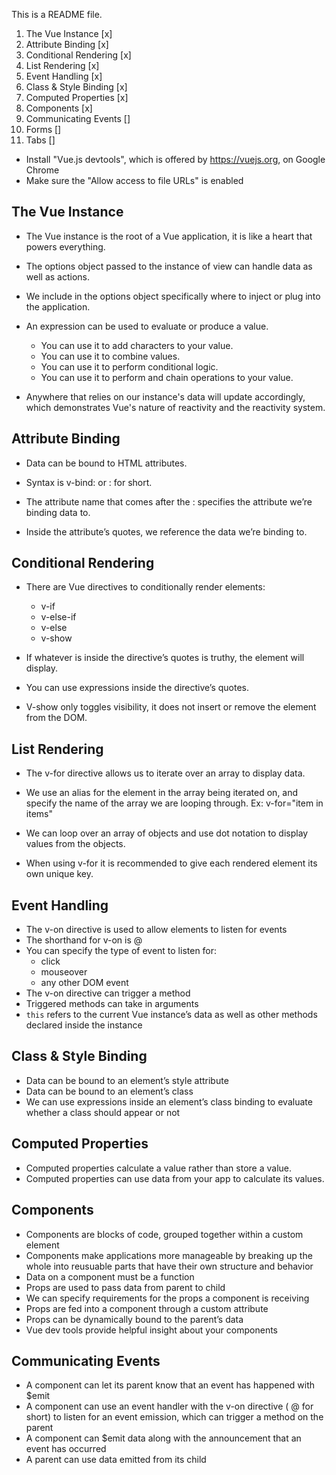 This is a README file.

1. The Vue Instance [x]
2. Attribute Binding [x]
3. Conditional Rendering [x]
4. List Rendering [x]
5. Event Handling [x]
6. Class & Style Binding [x]
7. Computed Properties [x]
8. Components [x]
9. Communicating Events []
10. Forms []
11. Tabs []

- Install "Vue.js devtools", which is offered by https://vuejs.org, on Google Chrome
- Make sure the "Allow access to file URLs" is enabled

## The Vue Instance

- The Vue instance is the root of a Vue application, it is like a heart that powers everything.

- The options object passed to the instance of view can handle data as well as actions.

- We include in the options object specifically where to inject or plug into the application.

- An expression can be used to evaluate or produce a value.
  - You can use it to add characters to your value.
  - You can use it to combine values.
  - You can use it to perform conditional logic.
  - You can use it to perform and chain operations to your value.

- Anywhere that relies on our instance's data will update accordingly, which demonstrates Vue's nature of reactivity and the reactivity system.

## Attribute Binding

- Data can be bound to HTML attributes.

- Syntax is v-bind: or : for short.

- The attribute name that comes after the : specifies the attribute we’re binding data to.

- Inside the attribute’s quotes, we reference the data we’re binding to.

## Conditional Rendering

- There are Vue directives to conditionally render elements:
  - v-if
  - v-else-if
  - v-else
  - v-show

- If whatever is inside the directive’s quotes is truthy, the element will display.

- You can use expressions inside the directive’s quotes.

- V-show only toggles visibility, it does not insert or remove the element from the DOM.

## List Rendering

- The v-for directive allows us to iterate over an array to display data.

- We use an alias for the element in the array being iterated on, and specify the name of the array we are looping through. Ex: v-for="item in items"

- We can loop over an array of objects and use dot notation to display values from the objects.

- When using v-for it is recommended to give each rendered element its own unique key.

## Event Handling

- The v-on directive is used to allow elements to listen for events
- The shorthand for v-on is @
- You can specify the type of event to listen for:
  - click
  - mouseover
  - any other DOM event
- The v-on directive can trigger a method
- Triggered methods can take in arguments
- `this` refers to the current Vue instance’s data as well as other methods declared inside the instance

## Class & Style Binding

- Data can be bound to an element’s style attribute
- Data can be bound to an element’s class
- We can use expressions inside an element’s class binding to evaluate whether a class should appear or not

## Computed Properties

- Computed properties calculate a value rather than store a value.
- Computed properties can use data from your app to calculate its values.

## Components

- Components are blocks of code, grouped together within a custom element
- Components make applications more manageable by breaking up the whole into reusuable parts that have their own structure and behavior
- Data on a component must be a function
- Props are used to pass data from parent to child
- We can specify requirements for the props a component is receiving
- Props are fed into a component through a custom attribute
- Props can be dynamically bound to the parent’s data
- Vue dev tools provide helpful insight about your components

## Communicating Events

- A component can let its parent know that an event has happened with $emit
- A component can use an event handler with the v-on directive ( @ for short) to listen for an event emission, which can trigger a method on the parent
- A component can $emit data along with the announcement that an event has occurred
- A parent can use data emitted from its child